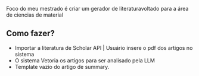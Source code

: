 Foco do meu mestrado é criar um gerador de literaturavoltado para a área de ciencias de material

## Como fazer?

- Importar a literatura de Scholar API | Usuário insere o pdf dos artigos no sistema
- O sistema Vetoria os artigos para ser analisado pela LLM
- Template vazio do artigo de summary.